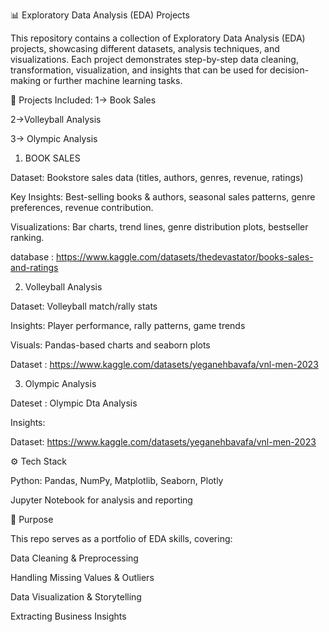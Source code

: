 📊 Exploratory Data Analysis (EDA) Projects

This repository contains a collection of Exploratory Data Analysis (EDA) projects, showcasing different datasets, analysis techniques, and visualizations.
Each project demonstrates step-by-step data cleaning, transformation, visualization, and insights that can be used for decision-making or further machine learning tasks.

📝 Projects Included:
1-> Book Sales

2->Volleyball Analysis

3-> Olympic Analysis

1. BOOK SALES

Dataset: Bookstore sales data (titles, authors, genres, revenue, ratings)

Key Insights: Best-selling books & authors, seasonal sales patterns, genre preferences, revenue contribution.

Visualizations: Bar charts, trend lines, genre distribution plots, bestseller ranking.

database : https://www.kaggle.com/datasets/thedevastator/books-sales-and-ratings

2. Volleyball Analysis

Dataset: Volleyball match/rally stats

Insights: Player performance, rally patterns, game trends

Visuals: Pandas-based charts and seaborn plots

Dataset : https://www.kaggle.com/datasets/yeganehbavafa/vnl-men-2023

3. Olympic Analysis

Dateset : Olympic Dta Analysis

Insights:

Dataset: https://www.kaggle.com/datasets/yeganehbavafa/vnl-men-2023

⚙️ Tech Stack

Python: Pandas, NumPy, Matplotlib, Seaborn, Plotly

Jupyter Notebook for analysis and reporting

🎯 Purpose

This repo serves as a portfolio of EDA skills, covering:

Data Cleaning & Preprocessing

Handling Missing Values & Outliers

Data Visualization & Storytelling

Extracting Business Insights
